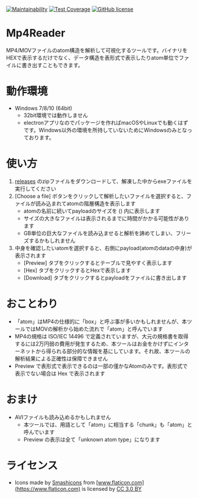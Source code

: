 [![Maintainability](https://api.codeclimate.com/v1/badges/9581a072f848bddb4db3/maintainability)](https://codeclimate.com/github/suzutsuki0220/Mp4Reader/maintainability)
[![Test Coverage](https://api.codeclimate.com/v1/badges/9581a072f848bddb4db3/test_coverage)](https://codeclimate.com/github/suzutsuki0220/Mp4Reader/test_coverage)
[![GitHub license](https://img.shields.io/github/license/suzutsuki0220/jsUtils.svg)](https://github.com/suzutsuki0220/Mp4Reader/blob/master/LICENSE)

# Mp4Reader

MP4/MOVファイルのatom構造を解析して可視化するツールです。バイナリをHEXで表示するだけでなく、データ構造を表形式で表示したりatom単位でファイルに書き出すこともできます。

# 動作環境

* Windows 7/8/10 (64bit)
    * 32bit環境では動作しません
    * electronアプリなのでパッケージを作ればmacOSやLinuxでも動くはずです。Windows以外の環境を所持していないためにWindowsのみとなっております。

# 使い方

1. [releases](https://github.com/suzutsuki0220/Mp4Reader/releases) のzipファイルをダウンロードして、解凍した中からexeファイルを実行してください
2. [Choose a file] ボタンをクリックして解析したいファイルを選択すると、ファイルが読み込まれてatomの階層構造を表示します
    * atomの名前に続いてpayloadのサイズを () 内に表示します
    * サイズの大きなファイルは表示されるまでに時間がかかる可能性があります
    * GB単位の巨大なファイルを読み込ませると解析を諦めてしまい、フリーズするかもしれません
3. 中身を確認したいatomを選択すると、右側にpayload(atomのdataの中身)が表示されます
    * [Preview] タブをクリックするとテーブルで見やすく表示します
    * [Hex] タブをクリックするとHexで表示します
    * [Download] タブをクリックするとpayloadをファイルに書き出します

# おことわり

* 「atom」はMP4の仕様的に「box」と呼ぶ事が多いかもしれませんが、本ツールではMOVの解析から始めた流れで「atom」と呼んでいます
* MP4の規格は ISO/IEC 14496 で定義されていますが、大元の規格書を取得するには2万円弱の費用が発生するため、本ツールはお金をかけずにインターネットから得られる部分的な情報を基にしています。それ故、本ツールの解析結果による正確性は保障できません
* Preview で表形式で表示できるのは一部の僅かなAtomのみです。表形式で表示でない場合は Hex で表示されます

# おまけ

* AVIファイルも読み込めるかもしれません
    * 本ツールでは、用語として「atom」に相当する「chunk」も「atom」と呼んでいます
    * Preview の表示は全て「unknown atom type」になります

# ライセンス

* Icons made by [Smashicons](https://www.flaticon.com/authors/smashicons) from [www.flaticon.com](https://www.flaticon.com) is licensed by [CC 3.0 BY](http://creativecommons.org/licenses/by/3.0/)
